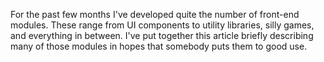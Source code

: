 For the past few months I've developed quite the number of front-end modules. These range from UI components to utility libraries, silly games, and everything in between. I've put together this article briefly describing many of those modules in hopes that somebody puts them to good use.
